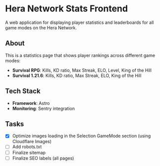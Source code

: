 # Hera Network Stats Frontend

A web application for displaying player statistics and leaderboards for all game modes on the Hera Network.

## About

This is a statistics page that shows player rankings across different game modes:
- **Survival RPG**: Kills, KD ratio, Max Streak, ELO, Level, King of the Hill
- **Survival 1.21.6**: Kills, KD ratio, Max Streak, ELO, King of the Hill

## Tech Stack

- **Framework**: Astro 
- **Monitoring**: Sentry integration



## Tasks

- [X] Optimize images loading in the Selection GameMode section (using Cloudflare Images)
- [ ] Add robots.txt
- [ ] Finalize sitemap
- [ ] Finalize SEO labels (all pages)